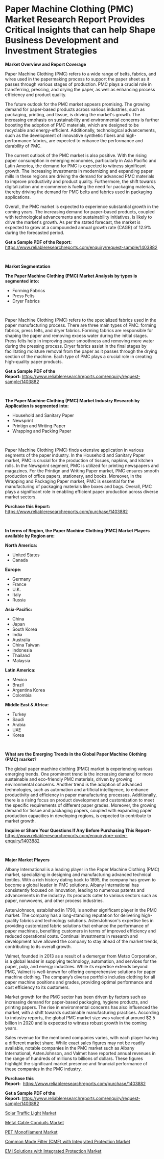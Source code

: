 <p><h1>Paper Machine Clothing (PMC) Market Research Report Provides Critical Insights that can help Shape Business Development and Investment Strategies</h1></p><p><strong>Market Overview and Report Coverage</strong></p>
<p><p>Paper Machine Clothing (PMC) refers to a wide range of belts, fabrics, and wires used in the papermaking process to support the paper sheet as it passes through various stages of production. PMC plays a crucial role in transferring, pressing, and drying the paper, as well as enhancing process efficiency and product quality.</p><p>The future outlook for the PMC market appears promising. The growing demand for paper-based products across various industries, such as packaging, printing, and tissue, is driving the market's growth. The increasing emphasis on sustainability and environmental concerns is further boosting the adoption of PMC materials, which are designed to be recyclable and energy-efficient. Additionally, technological advancements, such as the development of innovative synthetic fibers and high-performance fabrics, are expected to enhance the performance and durability of PMC.</p><p>The current outlook of the PMC market is also positive. With the rising paper consumption in emerging economies, particularly in Asia Pacific and Latin America, the demand for PMC is expected to witness significant growth. The increasing investments in modernizing and expanding paper mills in these regions are driving the demand for advanced PMC materials to improve productivity and product quality. Furthermore, the shift towards digitalization and e-commerce is fueling the need for packaging materials, thereby driving the demand for PMC belts and fabrics used in packaging applications.</p><p>Overall, the PMC market is expected to experience substantial growth in the coming years. The increasing demand for paper-based products, coupled with technological advancements and sustainability initiatives, is likely to drive the market's growth. As per the stated forecast, the market is expected to grow at a compounded annual growth rate (CAGR) of 12.9% during the forecasted period.</p></p>
<p><strong>Get a Sample PDF of the Report:</strong> <a href="https://www.reliableresearchreports.com/enquiry/request-sample/1403882">https://www.reliableresearchreports.com/enquiry/request-sample/1403882</a></p>
<p>&nbsp;</p>
<p><strong>Market Segmentation</strong></p>
<p><strong>The Paper Machine Clothing (PMC) Market Analysis by types is segmented into:</strong></p>
<p><ul><li>Forming Fabrics</li><li>Press Felts</li><li>Dryer Fabrics</li></ul></p>
<p>&nbsp;</p>
<p><p>Paper Machine Clothing (PMC) refers to the specialized fabrics used in the paper manufacturing process. There are three main types of PMC: forming fabrics, press felts, and dryer fabrics. Forming fabrics are responsible for shaping the paper and removing excess water during the initial stages. Press felts help in improving paper smoothness and removing more water during the pressing process. Dryer fabrics assist in the final stages by facilitating moisture removal from the paper as it passes through the drying section of the machine. Each type of PMC plays a crucial role in creating high-quality paper products.</p></p>
<p><strong>Get a Sample PDF of the Report:</strong>&nbsp;<a href="https://www.reliableresearchreports.com/enquiry/request-sample/1403882">https://www.reliableresearchreports.com/enquiry/request-sample/1403882</a></p>
<p>&nbsp;</p>
<p><strong>The Paper Machine Clothing (PMC) Market Industry Research by Application is segmented into:</strong></p>
<p><ul><li>Household and Sanitary Paper</li><li>Newsprint</li><li>Printign and Writing Paper</li><li>Wrapping and Packing Paper</li></ul></p>
<p>&nbsp;</p>
<p><p>Paper Machine Clothing (PMC) finds extensive application in various segments of the paper industry. In the Household and Sanitary Paper market, PMC is crucial for the production of tissues, napkins, and kitchen rolls. In the Newsprint segment, PMC is utilized for printing newspapers and magazines. For the Printign and Writing Paper market, PMC ensures smooth production of office papers, stationery, and books. Moreover, in the Wrapping and Packaging Paper market, PMC is essential for the manufacturing of packaging materials like boxes and bags. Overall, PMC plays a significant role in enabling efficient paper production across diverse market sectors.</p></p>
<p><strong>Purchase this Report:</strong>&nbsp; <a href="https://www.reliableresearchreports.com/purchase/1403882">https://www.reliableresearchreports.com/purchase/1403882</a></p>
<p>&nbsp;</p>
<p><strong>In terms of Region, the Paper Machine Clothing (PMC) Market Players available by Region are:</strong></p>
<p>
    <p> <strong> North America: </strong>
        <ul>
            <li>United States</li>
            <li>Canada</li>
        </ul>
        </p> 
    <p> <strong> Europe: </strong>
        <ul>
            <li>Germany</li>
            <li>France</li>
            <li>U.K.</li>
            <li>Italy</li>
            <li>Russia</li>
        </ul>
        </p> 
    <p> <strong> Asia-Pacific: </strong>
        <ul>
            <li>China</li>
            <li>Japan</li>
            <li>South Korea</li>
            <li>India</li>
            <li>Australia</li>
            <li>China Taiwan</li>
            <li>Indonesia</li>
            <li>Thailand</li>
            <li>Malaysia</li>
        </ul>
        </p> 
    <p> <strong> Latin America: </strong>
        <ul>
            <li>Mexico</li>
            <li>Brazil</li>
            <li>Argentina Korea</li>
            <li>Colombia</li>
        </ul>
        </p> 
    <p> <strong> Middle East & Africa: </strong>
        <ul>
            <li>Turkey</li>
            <li>Saudi</li>
            <li>Arabia</li>
            <li>UAE</li>
            <li>Korea</li>
        </ul>
    </p>
    </p>
<p>&nbsp;</p>
<p><strong>What are the Emerging Trends in the Global Paper Machine Clothing (PMC) market?</strong></p>
<p><p>The global paper machine clothing (PMC) market is experiencing various emerging trends. One prominent trend is the increasing demand for more sustainable and eco-friendly PMC materials, driven by growing environmental concerns. Another trend is the adoption of advanced technologies, such as automation and artificial intelligence, to enhance productivity and efficiency in paper manufacturing processes. Additionally, there is a rising focus on product development and customization to meet the specific requirements of different paper grades. Moreover, the growing demand for tissue and packaging papers, coupled with expanding paper production capacities in developing regions, is expected to contribute to market growth.</p></p>
<p><strong>Inquire or Share Your Questions If Any Before Purchasing This Report</strong>- <a href="https://www.reliableresearchreports.com/enquiry/pre-order-enquiry/1403882">https://www.reliableresearchreports.com/enquiry/pre-order-enquiry/1403882</a></p>
<p>&nbsp;</p>
<p><strong>Major Market Players</strong></p>
<p><p>Albany International is a leading player in the Paper Machine Clothing (PMC) market, specializing in designing and manufacturing advanced technical textiles. With a rich history dating back to 1895, the company has grown to become a global leader in PMC solutions. Albany International has consistently focused on innovation, leading to numerous patents and advancements in the industry. Its products cater to various sectors such as paper, nonwovens, and other process industries.</p><p>AstenJohnson, established in 1790, is another significant player in the PMC market. The company has a long-standing reputation for delivering high-quality fabrics and technology solutions. AstenJohnson's expertise lies in providing customized fabric solutions that enhance the performance of paper machines, benefiting customers in terms of improved efficiency and reduced operational costs. Continual investments in research and development have allowed the company to stay ahead of the market trends, contributing to its overall growth.</p><p>Valmet, founded in 2013 as a result of a demerger from Metso Corporation, is a global leader in supplying technology, automation, and services for the paper, pulp, and energy industries. While its expertise extends beyond PMC, Valmet is well-known for offering comprehensive solutions for paper machine clothing. The company’s diverse portfolio includes clothing for all paper machine positions and grades, providing optimal performance and cost efficiency to its customers.</p><p>Market growth for the PMC sector has been driven by factors such as increasing demand for paper-based packaging, hygiene products, and printing papers. The rise in environmental concerns has also influenced the market, with a shift towards sustainable manufacturing practices. According to industry reports, the global PMC market size was valued at around $2.5 billion in 2020 and is expected to witness robust growth in the coming years.</p><p>Sales revenue for the mentioned companies varies, with each player having a different market share. While exact sales figures may not be readily available, notable companies in the PMC market such as Albany International, AstenJohnson, and Valmet have reported annual revenues in the range of hundreds of millions to billions of dollars. These figures highlight the significant market presence and financial performance of these companies in the PMC industry.</p></p>
<p><strong>Purchase this Report:</strong>&nbsp;&nbsp;<a href="https://www.reliableresearchreports.com/purchase/1403882">https://www.reliableresearchreports.com/purchase/1403882</a></p>
<p></p>
<p><strong>Get a Sample PDF of the Report:</strong>&nbsp;<a href="https://www.reliableresearchreports.com/enquiry/request-sample/1403882">https://www.reliableresearchreports.com/enquiry/request-sample/1403882</a></p>
<p><p><a href="https://medium.com/@mikeflatley6362/solar-traffic-light-market-furnishes-information-on-market-share-market-trends-and-market-growth-3d76feba539d">Solar Traffic Light Market</a></p><p><a href="https://www.linkedin.com/pulse/metal-cable-conduits-market-share-amp-new-trends-analysis-mjsqe/">Metal Cable Conduits Market</a></p><p><a href="https://www.linkedin.com/pulse/pet-monofilament-market-research-report-unlocks-analysis-cvfwe/">PET Monofilament Market</a></p><p><a href="https://github.com/CliffMedina6/Market-Research-Report-List-1/blob/main/common-mode-filter-cmf-with-integrated-protection-market.md">Common Mode Filter (CMF) with Integrated Protection Market</a></p><p><a href="https://github.com/PeterParrish5/Market-Research-Report-List-1/blob/main/emi-solutions-with-integrated-protection-market.md">EMI Solutions with Integrated Protection Market</a></p></p>